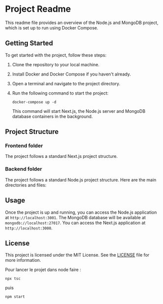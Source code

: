 # Project Readme

This readme file provides an overview of the Node.js and MongoDB project, which is set up to run using Docker Compose.

## Getting Started

To get started with the project, follow these steps:

1. Clone the repository to your local machine.
2. Install Docker and Docker Compose if you haven't already.
3. Open a terminal and navigate to the project directory.
4. Run the following command to start the project:

   ```
   docker-compose up -d
   ```

   This command will start Next.js, the Node.js server and MongoDB database containers in the background.

## Project Structure

### Frontend folder

The project follows a standard Next.js project structure.

### Backend folder

The project follows a standard Node.js project structure. Here are the main directories and files:

## Usage

Once the project is up and running, you can access the Node.js application at `http://localhost:3001`. The MongoDB database will be available at `mongodb://localhost:27017`.
You can access the Next.js application at `http://localhost:3000`.

## License

This project is licensed under the MIT License. See the [LICENSE](./LICENSE) file for more information.

Pour lancer le projet dans node faire :

```
npx tsc
```

puis

```
npm start
```
